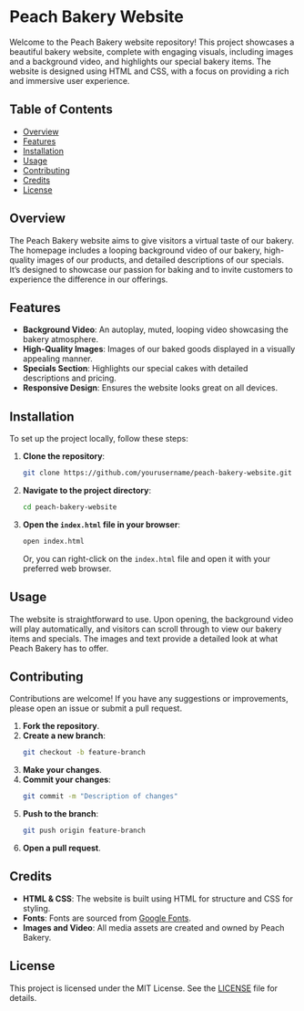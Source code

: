 # Peach Bakery Website

Welcome to the Peach Bakery website repository! This project showcases a beautiful bakery website, complete with engaging visuals, including images and a background video, and highlights our special bakery items. The website is designed using HTML and CSS, with a focus on providing a rich and immersive user experience.

## Table of Contents

- [Overview](#overview)
- [Features](#features)
- [Installation](#installation)
- [Usage](#usage)
- [Contributing](#contributing)
- [Credits](#credits)
- [License](#license)

## Overview

The Peach Bakery website aims to give visitors a virtual taste of our bakery. The homepage includes a looping background video of our bakery, high-quality images of our products, and detailed descriptions of our specials. It’s designed to showcase our passion for baking and to invite customers to experience the difference in our offerings.

## Features

- **Background Video**: An autoplay, muted, looping video showcasing the bakery atmosphere.
- **High-Quality Images**: Images of our baked goods displayed in a visually appealing manner.
- **Specials Section**: Highlights our special cakes with detailed descriptions and pricing.
- **Responsive Design**: Ensures the website looks great on all devices.

## Installation

To set up the project locally, follow these steps:

1. **Clone the repository**:
    ```bash
    git clone https://github.com/yourusername/peach-bakery-website.git
    ```

2. **Navigate to the project directory**:
    ```bash
    cd peach-bakery-website
    ```

3. **Open the `index.html` file in your browser**:
    ```bash
    open index.html
    ```
    Or, you can right-click on the `index.html` file and open it with your preferred web browser.

## Usage

The website is straightforward to use. Upon opening, the background video will play automatically, and visitors can scroll through to view our bakery items and specials. The images and text provide a detailed look at what Peach Bakery has to offer.

## Contributing

Contributions are welcome! If you have any suggestions or improvements, please open an issue or submit a pull request.

1. **Fork the repository**.
2. **Create a new branch**:
    ```bash
    git checkout -b feature-branch
    ```
3. **Make your changes**.
4. **Commit your changes**:
    ```bash
    git commit -m "Description of changes"
    ```
5. **Push to the branch**:
    ```bash
    git push origin feature-branch
    ```
6. **Open a pull request**.

## Credits

- **HTML & CSS**: The website is built using HTML for structure and CSS for styling.
- **Fonts**: Fonts are sourced from [Google Fonts](https://fonts.google.com/).
- **Images and Video**: All media assets are created and owned by Peach Bakery.

## License

This project is licensed under the MIT License. See the [LICENSE](LICENSE) file for details.

